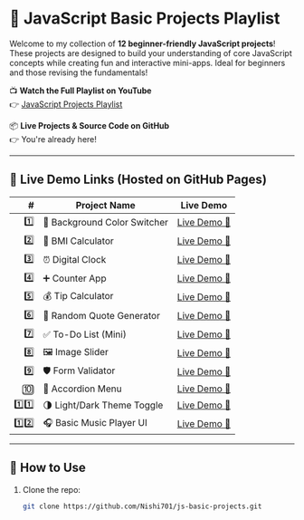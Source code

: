 # 🚀 JavaScript Basic Projects Playlist

Welcome to my collection of **12 beginner-friendly JavaScript projects**! These projects are designed to build your understanding of core JavaScript concepts while creating fun and interactive mini-apps. Ideal for beginners and those revising the fundamentals!

📺 **Watch the Full Playlist on YouTube**  
👉 [JavaScript Projects Playlist](https://www.youtube.com/playlist?list=PLjvGIarx5D7CFlpV7DvOkMcnYSrOh6ASu)

📦 **Live Projects & Source Code on GitHub**  
👉 You're already here!

---

## 🚀 Live Demo Links (Hosted on GitHub Pages)

| # | Project Name | Live Demo |
|--:|--------------|-----------|
| 1️⃣ | 🎨 Background Color Switcher | [Live Demo 🔗](https://nishi701.github.io/js-basic-project/background-color-switcher/) |
| 2️⃣ | 🧮 BMI Calculator | [Live Demo 🔗](https://nishi701.github.io/js-basic-project/bmi-calculator/) |
| 3️⃣ | ⏰ Digital Clock | [Live Demo 🔗](https://nishi701.github.io/js-basic-project/digital-clock/) |
| 4️⃣ | ➕ Counter App | [Live Demo 🔗](https://nishi701.github.io/js-basic-project/counter-app/) |
| 5️⃣ | 💰 Tip Calculator | [Live Demo 🔗](https://nishi701.github.io/js-basic-project/tip-calculator/) |
| 6️⃣ | 📝 Random Quote Generator | [Live Demo 🔗](https://nishi701.github.io/js-basic-project/random-quote-generator/) |
| 7️⃣ | ✅ To-Do List (Mini) | [Live Demo 🔗](https://nishi701.github.io/js-basic-project/todo-list-mini/) |
| 8️⃣ | 🖼️ Image Slider | [Live Demo 🔗](https://nishi701.github.io/js-basic-project/image-slider/) |
| 9️⃣ | 🛡️ Form Validator | [Live Demo 🔗](https://nishi701.github.io/js-basic-project/form-validator/) |
| 🔟 | 📂 Accordion Menu | [Live Demo 🔗](https://nishi701.github.io/js-basic-project/accordion-menu/) |
| 1️⃣1️⃣ | 🌗 Light/Dark Theme Toggle | [Live Demo 🔗](https://nishi701.github.io/js-basic-project/theme-toggle/) |
| 1️⃣2️⃣ | 🎧 Basic Music Player UI | [Live Demo 🔗](https://nishi701.github.io/js-basic-project/music-player-ui/) |

---

## 📂 How to Use

1. Clone the repo:
   ```bash
   git clone https://github.com/Nishi701/js-basic-projects.git
